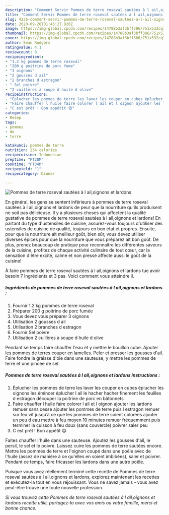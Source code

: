 ```yaml
---
description: "Comment Servir Pommes de terre roseval sautées à l ail,oignons et lardons"
title: "Comment Servir Pommes de terre roseval sautées à l ail,oignons et lardons"
slug: 4236-comment-servir-pommes-de-terre-roseval-sautees-a-l-ail-oignons-et-lardons
date: 2020-09-28T01:45:27.920Z
image: https://img-global.cpcdn.com/recipes/14788b3af3bff386/751x532cq70/pommes-de-terre-roseval-sautees-a-l-ailoignons-et-lardons-photo-principale-de-la-recette.jpg
thumbnail: https://img-global.cpcdn.com/recipes/14788b3af3bff386/751x532cq70/pommes-de-terre-roseval-sautees-a-l-ailoignons-et-lardons-photo-principale-de-la-recette.jpg
cover: https://img-global.cpcdn.com/recipes/14788b3af3bff386/751x532cq70/pommes-de-terre-roseval-sautees-a-l-ailoignons-et-lardons-photo-principale-de-la-recette.jpg
author: Sean Rodgers
ratingvalue: 4.1
reviewcount: 8
recipeingredient:
- "1.2 kg pommes de terre roseval"
- "200 g poitrine de porc fume"
- "3 oignons"
- "2 gousses d ail"
- "2 branches d estragon"
- " Sel poivre"
- "2 cuillères à soupe d huile d olive"
recipeinstructions:
- "Éplucher les pommes de terre les laver les couper en cubes éplucher les oignons les émincer éplucher l ail le hacher hacher finement les feuilles d estragon découper la poitrine de porc en bâtonnets"
- "Faire chauffer l huile faire colorer l ail et l oignon ajouter les lardons remuer sans cesse ajouter les pommes de terre puis l estragon remuer sur feu vif jusqu’à ce que les pommes de terre soient colorées ajouter un peu d eau mettre à feu moyen 10 minutes remuer fréquemment puis terminer la cuisson à feu doux (sans couvercle) poivrer saler peu"
- "C est prêt ! Bon appétit 😋"
categories:
- Resep
tags:
- pommes
- de
- terre

katakunci: pommes de terre 
nutrition: 234 calories
recipecuisine: Indonesian
preptime: "PT28M"
cooktime: "PT34M"
recipeyield: "1"
recipecategory: Dinner

---
```



![Pommes de terre roseval sautées à l ail,oignons et lardons](https://img-global.cpcdn.com/recipes/14788b3af3bff386/751x532cq70/pommes-de-terre-roseval-sautees-a-l-ailoignons-et-lardons-photo-principale-de-la-recette.jpg)

En général, les gens se sentent inférieurs à pommes de terre roseval sautées à l ail,oignons et lardons de peur que la nourriture qu'ils produisent ne soit pas délicieuse. Il y a plusieurs choses qui affectent la qualité gustative de pommes de terre roseval sautées à l ail,oignons et lardons! En partant du type d'ustensiles de cuisine, assurez-vous toujours d'utiliser des ustensiles de cuisine de qualité, toujours en bon état et propres. Ensuite, pour que la nourriture ait meilleur goût, bien sûr, vous devez utiliser diverses épices pour que la nourriture que vous préparez ait bon goût. De plus, prenez beaucoup de pratique pour reconnaître les différentes saveurs de la cuisine, profitez de chaque activité culinaire de tout cœur, car la sensation d'être excité, calme et non pressé affecte aussi le goût de la cuisine!

<!--inarticleads1-->

À faire pommes de terre roseval sautées à l ail,oignons et lardons tue avoir besoin 7 Ingrédients et 3 pas. Voici comment vous atteindre il.

##### Ingrédients de pommes de terre roseval sautées à l ail,oignons et lardons :

1. Fournir 1.2 kg pommes de terre roseval
1. Préparer 200 g poitrine de porc fumée
1. Vous devez vous préparer 3 oignons
1. Utilisation 2 gousses d ail
1. Utilisation 2 branches d estragon
1. Fournir  Sel poivre
1. Utilisation 2 cuillères à soupe d huile d olive


Pendant se temps faire chauffer l&#39;eau et y mettre le bouillon cube. Ajouter les pommes de terres couper en lamelles. Peler et presser les gousses d&#39;ail. Faire fondre la graisse d&#39;oie dans une sauteuse, y mettre les pommes de terre et une pincée de sel. 

<!--inarticleads2-->

##### Pommes de terre roseval sautées à l ail,oignons et lardons instructions :

1. Éplucher les pommes de terre les laver les couper en cubes éplucher les oignons les émincer éplucher l ail le hacher hacher finement les feuilles d estragon découper la poitrine de porc en bâtonnets
1. Faire chauffer l huile faire colorer l ail et l oignon ajouter les lardons remuer sans cesse ajouter les pommes de terre puis l estragon remuer sur feu vif jusqu’à ce que les pommes de terre soient colorées ajouter un peu d eau mettre à feu moyen 10 minutes remuer fréquemment puis terminer la cuisson à feu doux (sans couvercle) poivrer saler peu
1. C est prêt ! Bon appétit 😋


Faites chauffer l&#39;huile dans une sauteuse. Ajoutez les gousses d&#39;ail, le persil, le sel et le poivre. Laissez cuire les pommes de terre sautées encore. Mettre les pommes de terre et l&#39;oignon coupé dans une poêle avec de l&#39;huile (assez de manière à ce qu&#39;elles en soient imbibées), saler et poivrer. Pendant ce temps, faire fricasser les lardons dans une autre poêle. 

<!--inarticleads1-->

<p>
Puisque vous avez réellement terminé cette recette de Pommes de terre roseval sautées à l ail,oignons et lardons, explorez maintenant les recettes et exécutez-la tout en vous réjouissant. Vous ne savez jamais - vous avez peut-être trouvé une toute nouvelle profession.
</p>

<p>
<i>Si vous trouvez cette Pommes de terre roseval sautées à l ail,oignons et lardons recette utile, partagez-la avec vos amis ou votre famille, merci et bonne chance.</i>
</p>
